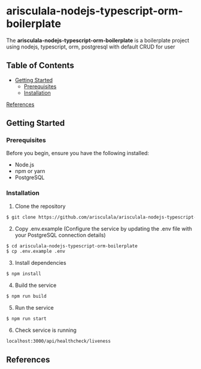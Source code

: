 # arisculala-nodejs-typescript-orm-boilerplate
The **arisculala-nodejs-typescript-orm-boilerplate** is a boilerplate project using nodejs, typescript, orm, postgresql with default CRUD for user


## Table of Contents
* [Getting Started](https://github.com/arisculala/arisculala-nodejs-typescript-orm-boilerplate#getting-started)
     - [Prerequisites](https://github.com/arisculala/arisculala-nodejs-typescript-orm-boilerplate#prerequisites)
     - [Installation](https://github.com/arisculala/arisculala-nodejs-typescript-orm-boilerplate#installation)

[References](https://github.com/arisculala/arisculala-nodejs-typescript-orm-boilerplate#references)
 

## Getting Started

### Prerequisites
Before you begin, ensure you have the following installed:
* Node.js
* npm or yarn
* PostgreSQL

### Installation
1. Clone the repository
```bash
$ git clone https://github.com/arisculala/arisculala-nodejs-typescript-orm-boilerplate.git
```
2. Copy .env.example (Configure the service by updating the .env file with your PostgreSQL connection details)
```bash
$ cd arisculala-nodejs-typescript-orm-boilerplate
$ cp .env.example .env
```
3. Install dependencies
```bash
$ npm install
```
4. Build the service
```bash
$ npm run build
```
5. Run the service
```bash
$ npm run start
```
6. Check service is running
```bash
localhost:3000/api/healthcheck/liveness
```


## References
